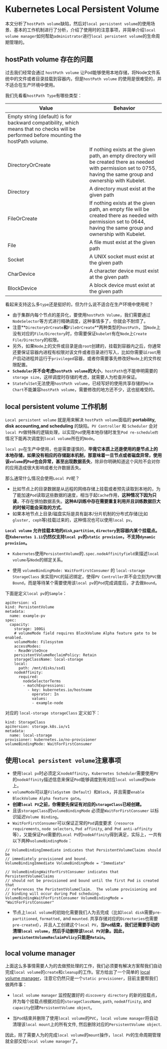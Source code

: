 # Kubernetes Local Persistent Volume

本文分析了`hostPath volume`缺陷，然后对`local persistent volume`的使用场景、基本的工作机制进行了分析，介绍了使用时的注意事项，并简单介绍`local volume manager`如何帮助`administrator`进行`local persistent volume`的生命周期管理的。

## hostPath volume 存在的问题

过去我们经常会通过 `hostPath volume` 让Pod能够使用本地存储，将Node文件系统中的文件或者目录挂载到容器内，但是`hostPath volume` 的使用是很难受的，并不适合在生产环境中使用。

我们先看看`hostPath Type`有哪些类型：

Value  | Behavior
------------- | -------------
 | Empty string (default) is for backward compatibility, which means that no checks will be performed before mounting the hostPath volume.
DirectoryOrCreate | If nothing exists at the given path, an empty directory will be created there as needed with permission set to 0755, having the same group and ownership with Kubelet.
Directory | A directory must exist at the given path
FileOrCreate | If nothing exists at the given path, an empty file will be created there as needed with permission set to 0644, having the same group and ownership with Kubelet.
File | A file must exist at the given path
Socket | A UNIX socket must exist at the given path
CharDevice | A character device must exist at the given path
BlockDevice | A block device must exist at the given path


看起来支持这么多`type`还是挺好的，但为什么说不适合在生产环境中使用呢？

* 由于集群内每个节点的差异化，要使用`hostPath Volume`，我们需要通过`NodeSelector`等方式进行精确调度，这种事情多了，你就会不耐烦了。
* 注意**`DirectoryOrCreate`**和**`FileOrCreate`**两种类型的`hostPath`，当`Node`上没有对应的`File/Directory`时，你需要保证`kubelet`有在`Node`上`Create File/Directory`的权限。
* 另外，如果`Node`上的文件或目录是由`root`创建的，挂载到容器内之后，你通常还要保证容器内进程有权限对该文件或者目录进行写入，比如你需要以`root`用户启动进程并运行于`privileged`容器，或者你需要事先修改好`Node`上的文件权限配置。
* **`Scheduler`并不会考虑`hostPath volume`的大小**，`hostPath`也不能申明需要的`storage size`，这样调度时存储的考虑，就需要人为检查并保证。
* `StatefulSet`无法使用`hostPath volume`，已经写好的使用共享存储的`Helm Chart`不能兼容`hostPath volume`，需要修改的地方还不少，这也挺难受的。

## local persistent volume 工作机制

`Local persistent volume` 就是用来解决 `hostPath volume`面临的 **portability, disk accounting,and scheduling** 的缺陷。`PV Controller` 和 `Scheduler` 会对 `local PV`做特殊的逻辑处理，以实现`Pod`使用本地存储时发生`Pod re-schedule的`情况下能再次调度到`local volume`所在的`Node`。


`local pv`在生产中使用，也是需要谨慎的，**毕竟它本质上还是使用的是节点上的本地存储，如果没有相应的存储副本机制，那意味着一旦节点或者磁盘异常，使用该`volume`的`Pod`也会异常，甚至出现数据丢失**，除非你明确知道这个风险不会对你的应用造成很大影响或者允许数据丢失。

那么通常什么情况会使用`Local PV`呢？

* 比如节点上的目录数据是从远程的网络存储上挂载或者预先读取到本地的，为了能加速`Pod`读取这些数据的速度，相当于起`Cache`作用，**这种情况下因为只读**，不存在惧怕数据丢失。**这种AI训练中存在需要重复利用并且训练数据巨大的时候可能会采取的方式**。
* 如果本地节点上目录/磁盘实际是具有副本/分片机制的分布式存储(比如`gluster, ceph`等)挂载过来的，这种情况也可以使用`local pv`。

**`Local volume` 允许挂载本地的`disk`,`partition`, `directory`到容器内某个挂载点。在`Kuberentes 1.11`仍然仅支持`local pv`的`static provision`，不支持`dynamic provision`。**

* `Kubernetes`使用`PersistentVolume`的`.spec.nodeAffinityfield`来描述`local volume`与`Node`的绑定关系。

* 使用 `volumeBindingMode: WaitForFirstConsumer` 的 `local-storage StorageClass` 来实现`PVC`的延迟绑定，使得`PV Controller`并不会立刻为`PVC`做`Bound`，而是等待某个需要使用该`local pv`的`Pod`完成调度后，才去做`Bound`。


下面是定义`local pv`的`Sample`：

```
apiVersion: v1
kind: PersistentVolume
metadata:
  name: example-pv
spec:
  capacity:
    storage: 100Gi
    # volumeMode field requires BlockVolume Alpha feature gate to be enabled.
    volumeMode: Filesystem
    accessModes:
    - ReadWriteOnce
    persistentVolumeReclaimPolicy: Retain
    storageClassName: local-storage
    local:
      path: /mnt/disks/ssd1
    nodeAffinity:
      required:
        nodeSelectorTerms
        - matchExpressions:
          - key: kubernetes.io/hostname
            operator: In
            values:
            - example-node
```

对应的	`local-storage storageClass` 定义如下：

```
kind: StorageClass
apiVersion: storage.k8s.io/v1
metadata:
  name: local-storage
provisioner: kubernetes.io/no-provisioner
volumeBindingMode: WaitForFirstConsumer
```

## 使用`local persistent volume`注意事项

* 使用`local pv`时必须定义`nodeAffinity`，`Kubernetes Scheduler`需要使用`PV`的`nodeAffinity`描述信息来保证`Pod`能够调度到有对应`local volume`的`Node`上。
* `volumeMode`可以是`FileSystem（Default`）和`Block`，并且需要`enable BlockVolume Alpha feature gate`。
* **创建`local PV`之前，你需要先保证有对应的`storageClass`已经创建。**
* 且该`storageClass`的`volumeBindingMode` 必须是`WaitForFirstConsumer` 以标识延迟`Volume Binding`。
* `WaitForFirstConsumer`可以保证正常的`Pod`调度要求（`resource requirements`, `node selectors`, `Pod affinity`, and` Pod anti-affinity`等），又能保证`Pod`需要的`Local PV`的`nodeAffinity`得到满足，实际上，一共有以下两种`volumeBindingMode`：

```
// VolumeBindingImmediate indicates that PersistentVolumeClaims should be
// immediately provisioned and bound.
VolumeBindingImmediate VolumeBindingMode = "Immediate"

// VolumeBindingWaitForFirstConsumer indicates that PersistentVolumeClaims
// should not be provisioned and bound until the first Pod is created that
// references the PeristentVolumeClaim.  The volume provisioning and
// binding will occur during Pod scheduing.
VolumeBindingWaitForFirstConsumer VolumeBindingMode = "WaitForFirstConsumer"
```

* 节点上`local volume`的初始化需要我们人为去完成（比如`local disk`需要`pre-partitioned`, `formatted,` and `mounted`. 共享存储对应的`Directories`也需要`pre-created`），并且人工创建这个`local PV`，**当`Pod`结束，我们还需要手动的清理`local volume`，然后手动删除该`local PV`对象。因此，`persistentVolumeReclaimPolicy`只能是`Retain`。**


## local volume manager


上面这么多事情需要人为的去做预处理的工作，我们必须要有解决方案帮我们自动完成`local volume`的`create`和`cleanup`的工作。官方给出了一个简单的 [local volume manager](https://github.com/kubernetes-incubator/external-storage/tree/master/local-volume)，注意它仍然只是一个`static provisioner`，目前主要帮我们做两件事：

* `local volume manager` 监控配置好的 `discovery directory` 的新的挂载点，并为每个挂载点根据对应的`storageClassName`, `path`, `nodeAffinity`, and `capacity`创建`PersistentVolume object`。

* 当`Pod`结束并删除了使用`local volume`的`PVC`，`local volume manager`将自动清理该`local mount`上的所有文件, 然后删除对应的`PersistentVolume object`.

因此，除了需要人为的完成`local volume`的`mount`操作，`local PV`的生命周期管理就全部交给`local volume manager`了。



















